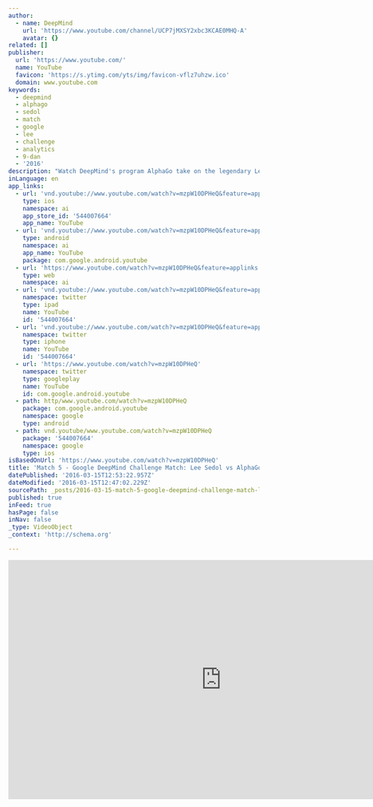```yaml
---
author:
  - name: DeepMind
    url: 'https://www.youtube.com/channel/UCP7jMXSY2xbc3KCAE0MHQ-A'
    avatar: {}
related: []
publisher:
  url: 'https://www.youtube.com/'
  name: YouTube
  favicon: 'https://s.ytimg.com/yts/img/favicon-vflz7uhzw.ico'
  domain: www.youtube.com
keywords:
  - deepmind
  - alphago
  - sedol
  - match
  - google
  - lee
  - challenge
  - analytics
  - 9-dan
  - '2016'
description: "Watch DeepMind's program AlphaGo take on the legendary Lee Sedol (9-dan pro), the top Go player of the past decade, in a $1M 5-game challenge match in Seoul. This is the livestream for Match 5 to be played on: 15th March 13:00 KST (local), 04:00 GMT; note for US viewers this is the day before on: 14th March 21:00 PT, 00:00 ET."
inLanguage: en
app_links:
  - url: 'vnd.youtube://www.youtube.com/watch?v=mzpW10DPHeQ&feature=applinks'
    type: ios
    namespace: ai
    app_store_id: '544007664'
    app_name: YouTube
  - url: 'vnd.youtube://www.youtube.com/watch?v=mzpW10DPHeQ&feature=applinks'
    type: android
    namespace: ai
    app_name: YouTube
    package: com.google.android.youtube
  - url: 'https://www.youtube.com/watch?v=mzpW10DPHeQ&feature=applinks'
    type: web
    namespace: ai
  - url: 'vnd.youtube://www.youtube.com/watch?v=mzpW10DPHeQ&feature=applinks'
    namespace: twitter
    type: ipad
    name: YouTube
    id: '544007664'
  - url: 'vnd.youtube://www.youtube.com/watch?v=mzpW10DPHeQ&feature=applinks'
    namespace: twitter
    type: iphone
    name: YouTube
    id: '544007664'
  - url: 'https://www.youtube.com/watch?v=mzpW10DPHeQ'
    namespace: twitter
    type: googleplay
    name: YouTube
    id: com.google.android.youtube
  - path: http/www.youtube.com/watch?v=mzpW10DPHeQ
    package: com.google.android.youtube
    namespace: google
    type: android
  - path: vnd.youtube/www.youtube.com/watch?v=mzpW10DPHeQ
    package: '544007664'
    namespace: google
    type: ios
isBasedOnUrl: 'https://www.youtube.com/watch?v=mzpW10DPHeQ'
title: 'Match 5 - Google DeepMind Challenge Match: Lee Sedol vs AlphaGo'
datePublished: '2016-03-15T12:53:22.957Z'
dateModified: '2016-03-15T12:47:02.229Z'
sourcePath: _posts/2016-03-15-match-5-google-deepmind-challenge-match-lee-sedol-vs-alph.md
published: true
inFeed: true
hasPage: false
inNav: false
_type: VideoObject
_context: 'http://schema.org'

---
```

<iframe src="https://cdn.embedly.com/widgets/media.html?src=https%3A%2F%2Fwww.youtube.com%2Fembed%2FmzpW10DPHeQ%3Ffeature%3Doembed&amp;url=https%3A%2F%2Fwww.youtube.com%2Fwatch%3Fv%3DmzpW10DPHeQ&amp;image=https%3A%2F%2Fi.ytimg.com%2Fvi%2FmzpW10DPHeQ%2Fhqdefault.jpg&amp;key=b7d04c9b404c499eba89ee7072e1c4f7&amp;type=text%2Fhtml&amp;schema=youtube" width="854" height="480" scrolling="no" frameborder="0" allowfullscreen="allowfullscreen" style=""></iframe>